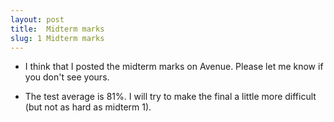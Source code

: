 ```yaml
---
layout: post
title:  Midterm marks
slug: 1 Midterm marks
---
```


* I think that I posted the midterm marks on Avenue. Please let me know if you don't see yours.

* The test average is 81%. I will try to make the final a little more difficult (but not as hard as midterm 1).

